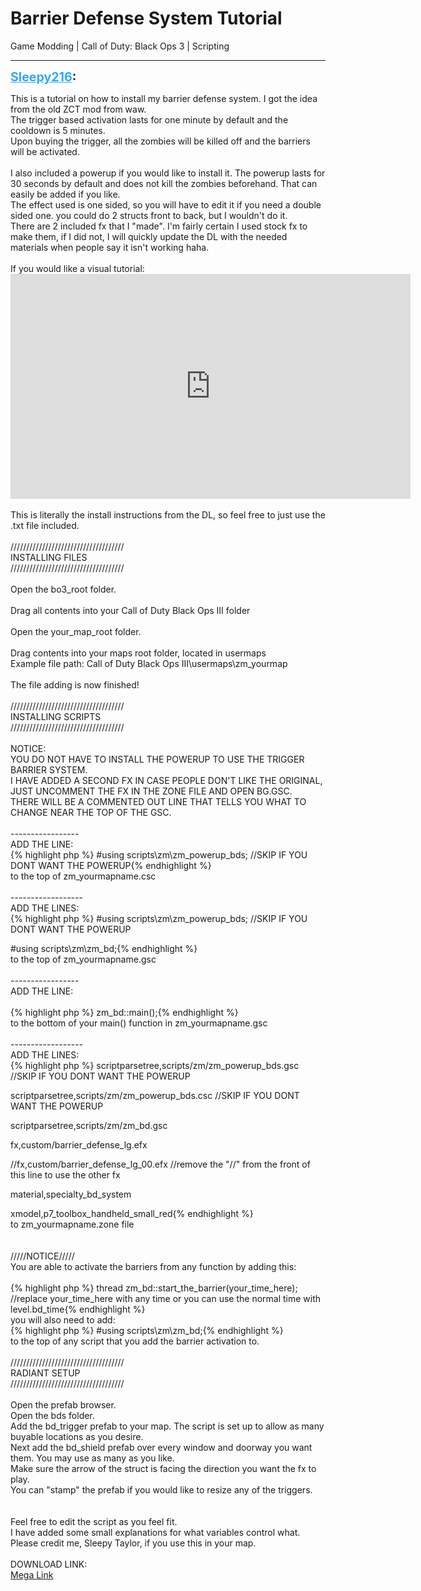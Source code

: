 # Barrier Defense System Tutorial
Game Modding | Call of Duty: Black Ops 3 | Scripting

---
<strong style="font-size: 1.4em;"><span style="text-decoration: underline;text-decoration-color: #34a7f9;"><span style="color:#34a7f9;">Sleepy216</span></span>:</strong>

<p>This is a tutorial on how to install my barrier defense system. I got the idea from the old ZCT mod from waw.<br />The trigger based activation lasts for one minute by default and the cooldown is 5 minutes.<br />Upon buying the trigger, all the zombies will be killed off and the barriers will be activated.<br /><br />I also included a powerup if you would like to install it. The powerup lasts for 30 seconds by default and does not kill the zombies beforehand. That can easily be added if you like.<br />The effect used is one sided, so you will have to edit it if you need a double sided one. you could do 2 structs front to back, but I wouldn&#39;t do it.<br />There are 2 included fx that I &quot;made&quot;. I&#39;m fairly certain I used stock fx to make them, if I did not, I will quickly update the DL with the needed materials when people say it isn&#39;t working haha.<br /><br />If you would like a visual tutorial:<br /><iframe type="text/html" width="640" height="360" src="https://www.youtube.com/embed/X8Et9pA52hc" frameborder="0"></iframe><br /><br />This is literally the install instructions from the DL, so feel free to just use the .txt file included.<br /><br />////////////////////////////////////<br />         INSTALLING FILES<br />////////////////////////////////////<br /><br />Open the bo3_root folder.<br /><br />Drag all contents into your Call of Duty Black Ops III folder<br /><br />Open the your_map_root folder.<br /><br />Drag contents into your maps root folder, located in usermaps<br />Example file path: Call of Duty Black Ops III\usermaps\zm_yourmap<br /><br />The file adding is now finished!<br /><br />////////////////////////////////////<br />        INSTALLING SCRIPTS<br />////////////////////////////////////<br /><br />NOTICE:  <br />YOU DO NOT HAVE TO INSTALL THE POWERUP TO USE THE TRIGGER BARRIER SYSTEM.<br />I HAVE ADDED A SECOND FX IN CASE PEOPLE DON&#39;T LIKE THE ORIGINAL, JUST UNCOMMENT THE FX IN THE ZONE FILE AND OPEN BG.GSC.<br />THERE WILL BE A COMMENTED OUT LINE THAT TELLS YOU WHAT TO CHANGE NEAR THE TOP OF THE GSC.<br /><br />-----------------<br />ADD THE LINE:<br />{% highlight php %}
#using scripts\zm\zm_powerup_bds;    //SKIP IF YOU DONT WANT THE POWERUP{% endhighlight %}
<br />to the top of zm_yourmapname.csc<br /><br />------------------<br />ADD THE LINES:<br />{% highlight php %}
#using scripts\zm\zm_powerup_bds;    //SKIP IF YOU DONT WANT THE POWERUP

#using scripts\zm\zm_bd;{% endhighlight %}
<br />to the top of zm_yourmapname.gsc<br /><br />-----------------<br />ADD THE LINE:<br /><br />{% highlight php %}
zm_bd::main();{% endhighlight %}
<br />to the bottom of your main() function in zm_yourmapname.gsc<br /><br />------------------<br />ADD THE LINES:<br />{% highlight php %}
scriptparsetree,scripts/zm/zm_powerup_bds.gsc    //SKIP IF YOU DONT WANT THE POWERUP

scriptparsetree,scripts/zm/zm_powerup_bds.csc    //SKIP IF YOU DONT WANT THE POWERUP

scriptparsetree,scripts/zm/zm_bd.gsc

fx,custom/barrier_defense_lg.efx

//fx,custom/barrier_defense_lg_00.efx     //remove the &quot;//&quot; from the front of this line to use the other fx

material,specialty_bd_system

xmodel,p7_toolbox_handheld_small_red{% endhighlight %}
<br />to zm_yourmapname.zone file<br /><br /><br />/////NOTICE/////<br />You are able to activate the barriers from any function by adding this:<br /><br />{% highlight php %}
thread zm_bd::start_the_barrier(your_time_here);    //replace your_time_here with any time or you can use the normal time with level.bd_time{% endhighlight %}
<br />you will also need to add:<br />{% highlight php %}
#using scripts\zm\zm_bd;{% endhighlight %}
<br />to the top of any script that you add the barrier activation to.<br /><br />////////////////////////////////////<br />           RADIANT SETUP<br />////////////////////////////////////<br /><br />Open the prefab browser.<br />Open the bds folder.<br />Add the bd_trigger prefab to your map.    The script is set up to allow as many buyable locations as you desire.<br />Next add the bd_shield prefab over every window and doorway you want them. You may use as many as you like.<br />Make sure the arrow of the struct is facing the direction you want the fx to play.<br />You can &quot;stamp&quot; the prefab if you would like to resize any of the triggers.<br /><br /><br />Feel free to edit the script as you feel fit.<br />I have added some small explanations for what variables control what.<br />Please credit me, Sleepy Taylor, if you use this in your map.<br /><br />DOWNLOAD LINK:<br /><a href="https://mega.nz/file/nop0lTRQ#Wg5MxCPPsFmsplhqgxSrRS6wnON5x7Nf-02m3eLAB8o">Mega Link</a></p>
